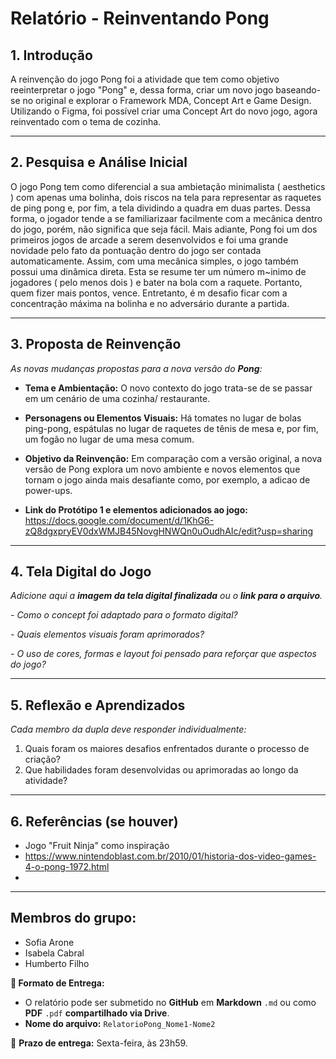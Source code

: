 # Relatório - Reinventando Pong


## 1. Introdução  
A reinvenção do jogo Pong foi a atividade que tem como objetivo reeinterpretar o jogo "Pong" e, dessa forma, criar um novo jogo baseando-se no original e explorar o Framework MDA, Concept Art e Game Design. Utilizando o  Figma, foi possível criar uma Concept Art do novo jogo, agora reinventado com o tema de cozinha.

---

## 2. Pesquisa e Análise Inicial  
O jogo Pong tem como diferencial a sua ambietação minimalista ( aesthetics ) com apenas uma bolinha, dois riscos na tela para representar as raquetes de ping pong e, por fim, a tela dividindo a quadra em duas partes. Dessa forma, o jogador tende a se familiarizaar facilmente com a mecânica dentro do jogo, porém, não significa que seja fácil. Mais adiante, Pong foi um dos primeiros jogos de arcade a serem desenvolvidos e foi uma grande novidade pelo fato da pontuação dentro do jogo ser contada automaticamente. Assim, com uma mecânica simples, o jogo também possui uma dinâmica direta. Esta se resume ter um número m~inimo de jogadores ( pelo menos dois ) e bater na bola com a raquete. Portanto, quem fizer mais pontos, vence. Entretanto, é m desafio ficar com a concentração máxima na bolinha e no adversário durante a partida. 

---

## 3. Proposta de Reinvenção  
*As novas mudanças propostas para a nova versão do **Pong**:*

- **Tema e Ambientação:** O novo contexto do jogo trata-se de se passar em um cenário de uma cozinha/ restaurante.

- **Personagens ou Elementos Visuais:** Há tomates no lugar de bolas ping-pong, espátulas no lugar de raquetes de tênis de mesa e, por fim, um fogão no lugar de uma mesa comum. 

- **Objetivo da Reinvenção:** Em comparação com a versão original, a nova versão de Pong explora um novo ambiente e novos elementos que tornam o jogo ainda mais desafiante como, por exemplo, a adicao de power-ups.

- **Link do Protótipo 1 e elementos adicionados ao jogo:**
  https://docs.google.com/document/d/1KhG6-zQ8dgxpryEV0dxWMJB45NovgHNWQn0uOudhAIc/edit?usp=sharing

---

## 4. Tela Digital do Jogo  
*Adicione aqui a **imagem da tela digital finalizada** ou o **link para o arquivo**.*  

*- Como o concept foi adaptado para o formato digital?*

*- Quais elementos visuais foram aprimorados?*  

*- O uso de cores, formas e layout foi pensado para reforçar que aspectos do jogo?*  

---

## 5. Reflexão e Aprendizados  
*Cada membro da dupla deve responder individualmente:*  

1. Quais foram os maiores desafios enfrentados durante o processo de criação?
2. Que habilidades foram desenvolvidas ou aprimoradas ao longo da atividade?  

---

## 6. Referências (se houver)  
- Jogo "Fruit Ninja" como inspiração
- https://www.nintendoblast.com.br/2010/01/historia-dos-video-games-4-o-pong-1972.html
- 
---

## Membros do grupo:
- Sofia Arone
- Isabela Cabral
- Humberto Filho

**📝 Formato de Entrega:**  
- O relatório pode ser submetido no **GitHub** em **Markdown** `.md` ou como **PDF** `.pdf` **compartilhado via Drive**.  
- **Nome do arquivo:** `RelatorioPong_Nome1-Nome2`  

📌 **Prazo de entrega:** Sexta-feira, às 23h59.

